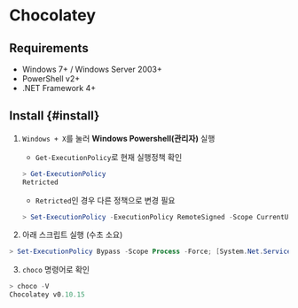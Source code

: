 # Chocolatey

## Requirements

- Windows 7+ / Windows Server 2003+
- PowerShell v2+
- .NET Framework 4+

## Install {#install}

1. `Windows + X`를 눌러 **Windows Powershell(관리자)** 실행

   - `Get-ExecutionPolicy`로 현재 실행정책 확인
   
   ```powershell
   > Get-ExecutionPolicy
   Retricted
   ```
   
   - `Retricted`인 경우 다른 정책으로 변경 필요
   
   ```powershell
   > Set-ExecutionPolicy -ExecutionPolicy RemoteSigned -Scope CurrentUser
   ```

2. 아래 스크립트 실행 (수초 소요)

```powershell
> Set-ExecutionPolicy Bypass -Scope Process -Force; [System.Net.ServicePointManager]::SecurityProtocol = [System.Net.ServicePointManager]::SecurityProtocol -bor 3072; iex ((New-Object System.Net.WebClient).DownloadString('https://chocolatey.org/install.ps1'))
```

3. `choco` 명령어로 확인

```powershell
> choco -V
Chocolatey v0.10.15
```


